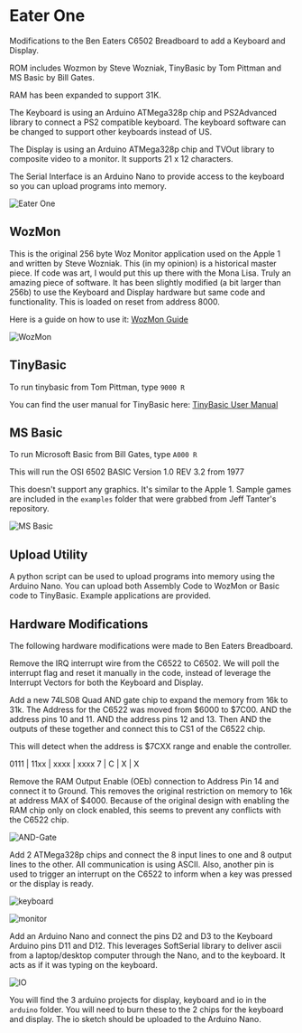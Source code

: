 # Eater One

Modifications to the Ben Eaters C6502 Breadboard to add a Keyboard and Display.

ROM includes Wozmon by Steve Wozniak, TinyBasic by Tom Pittman and MS Basic by Bill Gates.

RAM has been expanded to support 31K.

The Keyboard is using an Arduino ATMega328p chip and PS2Advanced library to connect a PS2 compatible keyboard.  The keyboard software can be changed to support other keyboards instead of US.

The Display is using an Arduino ATMega328p chip and TVOut library to composite video to a monitor.  It supports 21 x 12 characters.

The Serial Interface is an Arduino Nano to provide access to the keyboard so you can upload programs into memory.

![Eater One](/images/eater-one.jpeg)

## WozMon

This is the original 256 byte Woz Monitor application used on the Apple 1 and written by Steve Wozniak.  This (in my opinion) is a historical master piece.  If code was art, I would put this up there with the Mona Lisa.  Truly an amazing piece of software.  It has been slightly modified (a bit larger than 256b) to use the Keyboard and Display hardware but same code and functionality.  This is loaded on reset from address 8000.

Here is a guide on how to use it: [WozMon Guide](https://www.sbprojects.net/projects/apple1/wozmon.php)

![WozMon](/images/wozmon.jpeg)

## TinyBasic

To run tinybasic from Tom Pittman, type `9000 R`

You can find the user manual for TinyBasic here: [TinyBasic User Manual](http://www.ittybittycomputers.com/IttyBitty/TinyBasic/TBuserMan.htm)

## MS Basic

To run Microsoft Basic from Bill Gates, type `A000 R`

This will run the OSI 6502 BASIC Version 1.0 REV 3.2 from 1977

This doesn't support any graphics.  It's similar to the Apple 1.  Sample games are included in the `examples` folder that were grabbed from Jeff Tanter's repository.

![MS Basic](/images/basic.jpeg)

## Upload Utility

A python script can be used to upload programs into memory using the Arduino Nano.  You can upload both Assembly Code to WozMon or Basic code to TinyBasic.   Example applications are provided.

## Hardware Modifications

The following hardware modifications were made to Ben Eaters Breadboard.

Remove the IRQ interrupt wire from the C6522 to C6502.  We will poll the interrupt flag and reset it manually in the code, instead of leverage the Interrupt Vectors for both the Keyboard and Display.

Add a new 74LS08 Quad AND gate chip to expand the memory from 16k to 31k.  The Address for the C6522 was moved from $6000 to $7C00.  AND the address pins 10 and 11.  AND the address pins 12 and 13.  Then AND the outputs of these together and connect this to CS1 of the C6522 chip.

This will detect when the address is $7CXX range and enable the controller.

0111 | 11xx | xxxx | xxxx
 7   |  C   |  X   |  X

Remove the RAM Output Enable (OEb) connection to Address Pin 14 and connect it to Ground.  This removes the original restriction on memory to 16k at address MAX of $4000.  Because of the original design with enabling the RAM chip only on clock enabled, this seems to prevent any conflicts with the C6522 chip.

![AND-Gate](/images/and-gate.jpeg)

Add 2 ATMega328p chips and connect the 8 input lines to one and 8 output lines to the other.  All communication is using ASCII.  Also, another pin is used to trigger an interrupt on the C6522 to inform when a key was pressed or the display is ready.

![keyboard](/images/keyboard.jpeg)

![monitor](/images/monitor.jpeg)

Add an Arduino Nano and connect the pins D2 and D3 to the Keyboard Arduino pins D11 and D12.  This leverages SoftSerial library to deliver ascii from a laptop/desktop computer through the Nano, and to the keyboard.  It acts as if it was typing on the keyboard.

![IO](/images/io.jpeg)

You will find the 3 arduino projects for display, keyboard and io in the `arduino` folder.  You will need to burn these to the 2 chips for the keyboard and display.  The io sketch should be uploaded to the Arduino Nano.





